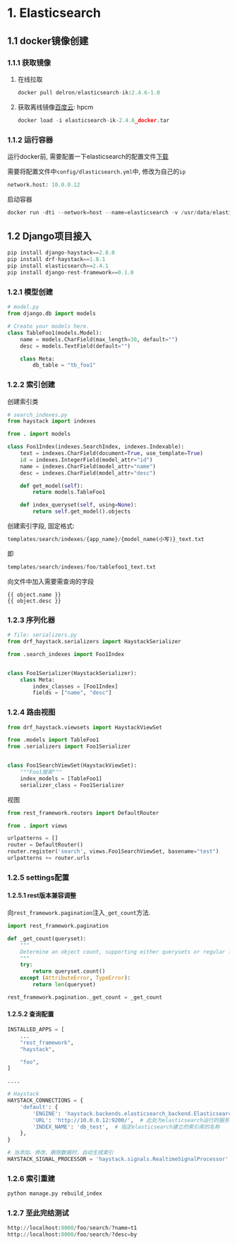 # 1. Elasticsearch

## 1.1 docker镜像创建

### 1.1.1 获取镜像

1. 在线拉取

   ```python
   docker pull delron/elasticsearch-ik:2.4.6-1.0
   ```

2. 获取离线镜像[百度云](https://pan.baidu.com/s/1D5v0gfPhWBgwioQ_kaAc_A): hpcm

   ```python
   docker load -i elasticsearch-ik-2.4.6_docker.tar
   ```

### 1.1.2 运行容器

运行docker前, 需要配置一下elasticsearch的配置文件[下载](.image/05-elasticsearch-%E5%AE%8C%E6%95%B4%E9%85%8D%E7%BD%AE/config.rar)

需要将配置文件中`config/dlasticsearch.yml`中, 修改为自己的`ip`

```python
network.host: 10.0.0.12
```

启动容器

```python
docker run -dti --network=host --name=elasticsearch -v /usr/data/elasticsearch/config:/usr/share/elasticsearch/config delron/elasticsearch-ik:2.4.6-1.0
```

## 1.2 Django项目接入

```python
pip install django-haystack==2.8.0
pip install drf-haystack==1.8.1
pip install elasticsearch==2.4.1
pip install django-rest-framework==0.1.0
```

### 1.2.1 模型创建

```python
# model.py
from django.db import models

# Create your models here.
class TableFoo1(models.Model):
    name = models.CharField(max_length=30, default="")
    desc = models.TextField(default="")

    class Meta:
        db_table = "tb_foo1"
```

### 1.2.2 索引创建

创建索引类

```python
# search_indexes.py
from haystack import indexes

from . import models

class Foo1Index(indexes.SearchIndex, indexes.Indexable):
    text = indexes.CharField(document=True, use_template=True)
    id = indexes.IntegerField(model_attr="id")
    name = indexes.CharField(model_attr="name")
    desc = indexes.CharField(model_attr="desc")

    def get_model(self):
        return models.TableFoo1

    def index_queryset(self, using=None):
        return self.get_model().objects
```

创建索引字段, 固定格式:

```Python
templates/search/indexes/{app_name}/{model_name(小写)}_text.txt
```

即

```python
templates/search/indexes/foo/tablefoo1_text.txt
```

向文件中加入需要需查询的字段

```jinja2
{{ object.name }}
{{ object.desc }}
```

### 1.2.3 序列化器

```python
# file: serializers.py
from drf_haystack.serializers import HaystackSerializer

from .search_indexes import Foo1Index


class Foo1Serializer(HaystackSerializer):
    class Meta:
        index_classes = [Foo1Index]
        fields = ["name", "desc"]
```

### 1.2.4 路由视图

```python
from drf_haystack.viewsets import HaystackViewSet

from .models import TableFoo1
from .serializers import Foo1Serializer


class Foo1SearchViewSet(HaystackViewSet):
    """Foo1搜索"""
    index_models = [TableFoo1]
    serializer_class = Foo1Serializer
```

视图

```python
from rest_framework.routers import DefaultRouter

from . import views

urlpatterns = []
router = DefaultRouter()
router.register('search', views.Foo1SearchViewSet, basename="test")
urlpatterns += router.urls
```

### 1.2.5 settings配置

#### 1.2.5.1 rest版本兼容调整

向`rest_framework.pagination`注入`_get_count`方法.

```python
import rest_framework.pagination

def _get_count(queryset):
    """
    Determine an object count, supporting either querysets or regular lists.
    """
    try:
        return queryset.count()
    except (AttributeError, TypeError):
        return len(queryset)

rest_framework.pagination._get_count = _get_count
```

#### 1.2.5.2 查询配置

```python
INSTALLED_APPS = [
    ...
    "rest_framework",
    "haystack",

    "foo",
]

....

# Haystack
HAYSTACK_CONNECTIONS = {
    'default': {
        'ENGINE': 'haystack.backends.elasticsearch_backend.ElasticsearchSearchEngine',
        'URL': 'http://10.0.0.12:9200/',  # 此处为elasticsearch运行的服务器ip地址，端口号固定为9200
        'INDEX_NAME': 'db_test',  # 指定elasticsearch建立的索引库的名称
    },
}

# 当添加、修改、删除数据时，自动生成索引
HAYSTACK_SIGNAL_PROCESSOR = 'haystack.signals.RealtimeSignalProcessor'
```

### 1.2.6 索引重建

```python
python manage.py rebuild_index
```

### 1.2.7 至此完结测试

```python
http://localhost:8000/foo/search/?name=t1
http://localhost:8000/foo/search/?desc=by
```

